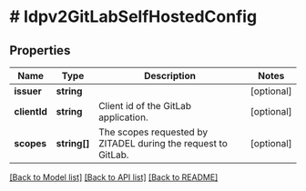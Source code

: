 # # Idpv2GitLabSelfHostedConfig

## Properties

Name | Type | Description | Notes
------------ | ------------- | ------------- | -------------
**issuer** | **string** |  | [optional]
**clientId** | **string** | Client id of the GitLab application. | [optional]
**scopes** | **string[]** | The scopes requested by ZITADEL during the request to GitLab. | [optional]

[[Back to Model list]](../../README.md#models) [[Back to API list]](../../README.md#endpoints) [[Back to README]](../../README.md)

